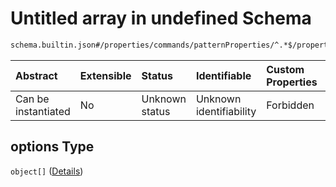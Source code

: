 # Untitled array in undefined Schema

```txt
schema.builtin.json#/properties/commands/patternProperties/^.*$/properties/options
```



| Abstract            | Extensible | Status         | Identifiable            | Custom Properties | Additional Properties | Access Restrictions | Defined In                                                                 |
| :------------------ | :--------- | :------------- | :---------------------- | :---------------- | :-------------------- | :------------------ | :------------------------------------------------------------------------- |
| Can be instantiated | No         | Unknown status | Unknown identifiability | Forbidden         | Allowed               | none                | [schema.builtin.json\*](../out/schema.builtin.json "open original schema") |

## options Type

`object[]` ([Details](schema-1-properties-commands-patternproperties--properties-options-items.md))
